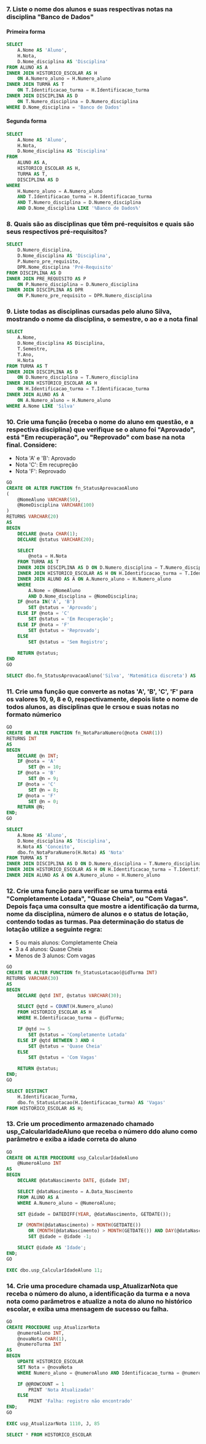 ### 7. Liste o nome dos alunos e suas respectivas notas na disciplina "Banco de Dados"
#### Primeira forma
```sql
SELECT 
	A.Nome AS 'Aluno', 
	H.Nota, 
	D.Nome_disciplina AS 'Disciplina'
FROM ALUNO AS A
INNER JOIN HISTORICO_ESCOLAR AS H 
	ON A.Numero_aluno = H.Numero_aluno
INNER JOIN TURMA AS T 
	ON T.Identificacao_turma = H.Identificacao_turma
INNER JOIN DISCIPLINA AS D 
	ON T.Numero_disciplina = D.Numero_disciplina
WHERE D.Nome_disciplina = 'Banco de Dados'
```
#### Segunda forma
```sql
SELECT 
	A.Nome AS 'Aluno', 
	H.Nota, 
	D.Nome_disciplina AS 'Disciplina'
FROM 
	ALUNO AS A,
	HISTORICO_ESCOLAR AS H,
	TURMA AS T,
	DISCIPLINA AS D
WHERE 
	H.Numero_aluno = A.Numero_aluno
	AND T.Identificacao_turma = H.Identificacao_turma
	AND T.Numero_disciplina = D.Numero_disciplina
	AND D.Nome_disciplina LIKE '%Banco de Dados%'
```

### 8. Quais são as disciplinas que têm pré-requisitos e quais são seus respectivos pré-requisitos?
```sql
SELECT
	D.Numero_disciplina,
	D.Nome_disciplina AS 'Disciplina',
	P.Numero_pre_requisito,
	DPR.Nome_disciplina 'Pré-Requisito' 
FROM DISCIPLINA AS D
INNER JOIN PRE_REQUISITO AS P 
	ON P.Numero_disciplina = D.Numero_disciplina
INNER JOIN DISCIPLINA AS DPR 
	ON P.Numero_pre_requisito = DPR.Numero_disciplina
```

### 9. Liste todas as disciplinas cursadas pelo aluno Silva, mostrando o nome da disciplina, o semestre, o ao e a nota final
```sql
SELECT 
	A.Nome, 
	D.Nome_disciplina AS Disciplina, 
	T.Semestre, 
	T.Ano, 
	H.Nota 
FROM TURMA AS T
INNER JOIN DISCIPLINA AS D 
	ON D.Numero_disciplina = T.Numero_disciplina
INNER JOIN HISTORICO_ESCOLAR AS H 
	ON H.Identificacao_turma = T.Identificacao_turma
INNER JOIN ALUNO AS A 
	ON A.Numero_aluno = H.Numero_aluno
WHERE A.Nome LIKE 'Silva'
```

### 10. Crie uma função (receba o nome do aluno em questão, e a respectiva disciplina) que verifique se o aluno foi "Aprovado", está "Em recuperação", ou "Reprovado" com base na nota final. Considere:
* Nota 'A' e 'B': Aprovado
* Nota 'C': Em recupreção
* Nota 'F': Reprovado
```sql
GO
CREATE OR ALTER FUNCTION fn_StatusAprovacaoAluno
(
	@NomeAluno VARCHAR(50),
	@NomeDisciplina VARCHAR(100)
)
RETURNS VARCHAR(20)
AS
BEGIN
	DECLARE @nota CHAR(1);
	DECLARE @status VARCHAR(20);

	SELECT 
		@nota = H.Nota
	FROM TURMA AS T
	INNER JOIN DISCIPLINA AS D ON D.Numero_disciplina = T.Numero_disciplina
	INNER JOIN HISTORICO_ESCOLAR AS H ON H.Identificacao_turma = T.Identificacao_turma
	INNER JOIN ALUNO AS A ON A.Numero_aluno = H.Numero_aluno
	WHERE 
		A.Nome = @NomeAluno 
		AND D.Nome_disciplina = @NomeDisciplina;
	IF @nota IN('A', 'B')
		SET @status = 'Aprovado';
	ELSE IF @nota = 'C'
		SET @status = 'Em Recuperação';
	ELSE IF @nota = 'F'
		SET @status = 'Reprovado';
	ELSE
		SET @status = 'Sem Registro';
		
	RETURN @status;
END
GO

SELECT dbo.fn_StatusAprovacaoAluno('Silva', 'Matemática discreta') AS 'Status';
```

### 11. Crie uma função que converte as notas 'A', 'B', 'C', 'F' para os valores 10, 9, 8 e 0, respectivamente, depois liste o nome de todos alunos, as disciplinas que le crsou e suas notas no formato númerico
```sql
GO
CREATE OR ALTER FUNCTION fn_NotaParaNumero(@nota CHAR(1))
RETURNS INT
AS
BEGIN
	DECLARE @n INT;
	IF @nota = 'A'
		SET @n = 10;
	IF @nota = 'B'
		SET @n = 9;
	IF @nota = 'C'
		SET @n = 8;
	IF @nota = 'F'
		SET @n = 0;
	RETURN @N;
END;
GO

SELECT 
	A.Nome AS 'Aluno',
	D.Nome_disciplina AS 'Disciplina',
	H.Nota AS 'Conceito',
	dbo.fn_NotaParaNumero(H.Nota) AS 'Nota'
FROM TURMA AS T
INNER JOIN DISCIPLINA AS D ON D.Numero_disciplina = T.Numero_disciplina
INNER JOIN HISTORICO_ESCOLAR AS H ON H.Identificacao_turma = T.Identificacao_turma
INNER JOIN ALUNO AS A ON A.Numero_aluno = H.Numero_aluno
```

### 12. Crie uma função para verificar se uma turma está "Completamente Lotada", "Quase Cheia", ou "Com Vagas". Depois faça uma consulta que mostre a identificação da turma, nome da disciplina, número de alunos e o status de lotação, contendo todas as turmas. Paa determinação do status de lotação utilize a seguinte regra:
* 5 ou mais alunos: Completamente Cheia
* 3 a 4 alunos: Quase Cheia
* Menos de 3 alunos: Com vagas
```sql
GO
CREATE OR ALTER FUNCTION fn_StatusLotacao(@idTurma INT)
RETURNS VARCHAR(30)
AS
BEGIN
	DECLARE @qtd INT, @status VARCHAR(30);

	SELECT @qtd = COUNT(H.Numero_aluno)
	FROM HISTORICO_ESCOLAR AS H
	WHERE H.Identificacao_turma = @idTurma;

	IF @qtd >= 5
		SET @status = 'Completamente Lotada'
	ELSE IF @qtd BETWEEN 3 AND 4
		SET @status = 'Quase Cheia'
	ELSE
		SET @status = 'Com Vagas'

	RETURN @status;
END;
GO

SELECT DISTINCT
	H.Identificacao_Turma,
	dbo.fn_StatusLotacao(H.Identificacao_turma) AS 'Vagas'
FROM HISTORICO_ESCOLAR AS H;
```

### 13. Crie um procedimento armazenado chamado usp_CalcularIdadeAluno que receba o número ddo aluno como parâmetro e exiba a idade correta do aluno
```sql
GO
CREATE OR ALTER PROCEDURE usp_CalcularIdadeAluno
	@NumeroAluno INT
AS
BEGIN
	DECLARE @dataNascimento DATE, @idade INT;

	SELECT @dataNascimento = A.Data_Nascimento
	FROM ALUNO AS A
	WHERE A.Numero_aluno = @NumeroAluno;

	SET @idade = DATEDIFF(YEAR, @dataNascimento, GETDATE());

	IF (MONTH(@dataNascimento) > MONTH(GETDATE())
		OR (MONTH(@dataNascimento) > MONTH(GETDATE()) AND DAY(@dataNascimento) > DAY(GETDATE())))
		SET @idade = @idade -1;

	SELECT @idade AS 'Idade';
END;
GO

EXEC dbo.usp_CalcularIdadeAluno 11;
```

### 14. Crie uma procedure chamada usp_AtualizarNota que receba o número do aluno, a identificação da turma e a nova nota como parâmetros e atualize a nota do aluno no histórico escolar, e exiba uma mensagem de sucesso ou falha.
```sql
GO
CREATE PROCEDURE usp_AtualizarNota
	@numeroAluno INT,
	@novaNota CHAR(1),
	@numeroTurma INT
AS
BEGIN
	UPDATE HISTORICO_ESCOLAR 
	SET Nota = @novaNota 
	WHERE Numero_aluno = @numeroAluno AND Identificacao_turma = @numeroTurma

	IF @@ROWCOUNT = 1
		PRINT 'Nota Atualizada!'
	ELSE
		PRINT 'Falha: registro não encontrado'
END;
GO

EXEC usp_AtualizarNota 1110, J, 85

SELECT * FROM HISTORICO_ESCOLAR
```
